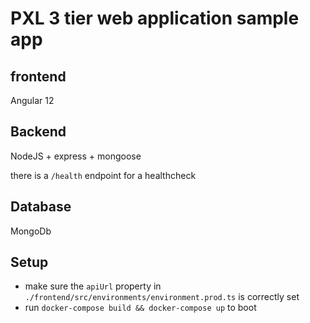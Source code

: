 # PXL 3 tier web application sample app
## frontend
Angular 12


## Backend
NodeJS + express + mongoose

there is a `/health` endpoint for a healthcheck

## Database
MongoDb

## Setup
* make sure the `apiUrl` property in `./frontend/src/environments/environment.prod.ts` is correctly set
* run `docker-compose build && docker-compose up` to boot

